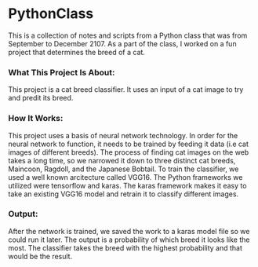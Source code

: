 # PythonClass
This is a collection of notes and scripts from a Python class that was from September to December 2107.
As a part of the class, I worked on a fun project that determines the breed of a cat.
### What This Project Is About:
This project is a cat breed classifier. It uses an input of a cat image to try and predit its breed.
### How It Works:
This project uses a basis of neural network technology. In order for the neural network to function, it needs to be trained by feeding it data (i.e cat images of different breeds). The process of finding cat images on the web takes a long time, so we narrowed it down to three distinct cat breeds, Maincoon, Ragdoll, and the Japanese Bobtail.
To train the classifier, we used a well known arcitecture called VGG16. The Python frameworks we utilized were tensorflow and karas. The karas framework makes it easy to take an existing VGG16 model and retrain it to classify different images.
### Output:
After the network is trained, we saved the work to a karas model file so we could run it later. The output is a probability of which breed it looks like the most. The classifier takes the breed with the highest probability and that would be the result.
